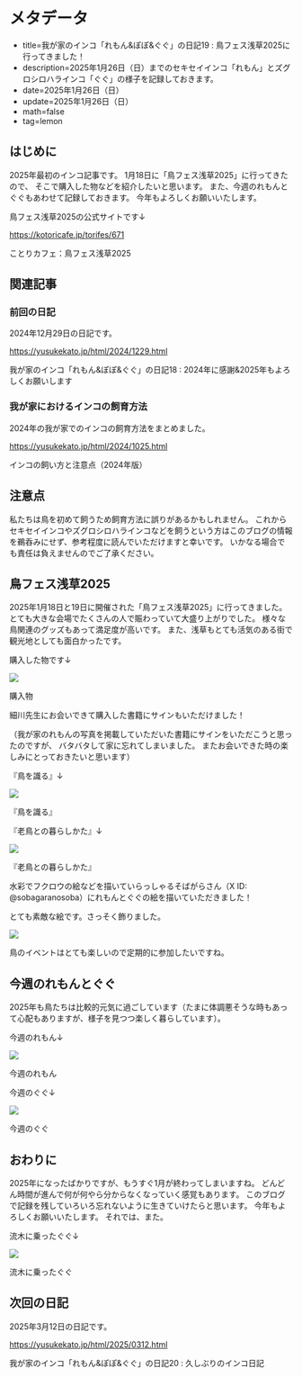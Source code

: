 # メタデータ
- title=我が家のインコ「れもん&ぽぽ&ぐぐ」の日記19 : 鳥フェス浅草2025に行ってきました！
- description=2025年1月26日（日）までのセキセイインコ「れもん」とズグロシロハラインコ「ぐぐ」の様子を記録しておきます。
- date=2025年1月26日（日）
- update=2025年1月26日（日）
- math=false
- tag=lemon

## はじめに

2025年最初のインコ記事です。
1月18日に「鳥フェス浅草2025」に行ってきたので、
そこで購入した物などを紹介したいと思います。
また、今週のれもんとぐぐもあわせて記録しておきます。
今年もよろしくお願いいたします。

鳥フェス浅草2025の公式サイトです↓

https://kotoricafe.jp/torifes/671

ことりカフェ：鳥フェス浅草2025

## 関連記事

### 前回の日記

2024年12月29日の日記です。

https://yusukekato.jp/html/2024/1229.html

我が家のインコ「れもん&ぽぽ&ぐぐ」の日記18 : 2024年に感謝&2025年もよろしくお願いします

### 我が家におけるインコの飼育方法

2024年の我が家でのインコの飼育方法をまとめました。

https://yusukekato.jp/html/2024/1025.html

インコの飼い方と注意点（2024年版）

## 注意点
私たちは鳥を初めて飼うため飼育方法に誤りがあるかもしれません。
これからセキセイインコやズグロシロハラインコなどを飼うという方はこのブログの情報を鵜呑みにせず、参考程度に読んでいただけますと幸いです。
いかなる場合でも責任は負えませんのでご了承ください。

## 鳥フェス浅草2025

2025年1月18日と19日に開催された「鳥フェス浅草2025」に行ってきました。
とても大きな会場でたくさんの人で賑わっていて大盛り上がりでした。
様々な鳥関連のグッズもあって満足度が高いです。
また、浅草もとても活気のある街で観光地としても面白かったです。

購入した物です↓

![](../../images/2025/20250126_03.jpg)

購入物

細川先生にお会いできて購入した書籍にサインもいただけました！

（我が家のれもんの写真を掲載していただいた書籍にサインをいただこうと思ったのですが、
バタバタして家に忘れてしまいました。
またお会いできた時の楽しみにとっておきたいと思います）

『鳥を識る』↓

![](../../images/2025/20250126_04.jpg)

『鳥を識る』

『老鳥との暮らしかた』↓

![](../../images/2025/20250126_05.jpg)

『老鳥との暮らしかた』

水彩でフクロウの絵などを描いていらっしゃるそばがらさん（X ID: @sobagaranosoba）にれもんとぐぐの絵を描いていただきました！

とても素敵な絵です。さっそく飾りました。

![](../../images/2025/20250126_06.jpg)

鳥のイベントはとても楽しいので定期的に参加したいですね。

## 今週のれもんとぐぐ

2025年も鳥たちは比較的元気に過ごしています（たまに体調悪そうな時もあって心配もありますが、様子を見つつ楽しく暮らしています）。

今週のれもん↓

![](../../images/2025/20250126_01.jpg)

今週のれもん

今週のぐぐ↓

![](../../images/2025/20250126_02.jpg)

今週のぐぐ

## おわりに

2025年になったばかりですが、もうすぐ1月が終わってしまいますね。
どんどん時間が進んで何が何やら分からなくなっていく感覚もあります。
このブログで記録を残していろいろ忘れないように生きていけたらと思います。
今年もよろしくお願いいたします。
それでは、また。

流木に乗ったぐぐ↓

![](../../images/2025/20250126_07.jpg)

流木に乗ったぐぐ

## 次回の日記

2025年3月12日の日記です。

https://yusukekato.jp/html/2025/0312.html

我が家のインコ「れもん&ぽぽ&ぐぐ」の日記20 : 久しぶりのインコ日記